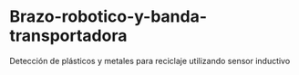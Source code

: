 # Brazo-robotico-y-banda-transportadora
Detección de plásticos y metales para reciclaje utilizando sensor inductivo
